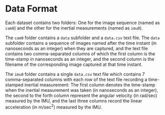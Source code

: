 # Data Format

Each dataset contains two folders: One for the image sequence (named as `cam0`) and the other for the inertial measurements (named as `imu0`).

The `cam0` folder contains a `data` subfolder and a `data.csv` text file. The `data` subfolder contains a sequence of images named after the time instant (in nanoseconds as an integer) when they are captured, and the text file contains two comma-separated columns of which the first column is the time-stamp in nanoseconds as an integer, and the second column is the filename of the corresponding image captured at that time instant.


The `imu0` folder contains a single `data.csv` text file which contains 7 comma-separated columns with each row of the text file recording a time-stamped inertial measurement: The first column denotes the time-stamp when the inertial measurement was taken (in nanoseconds as an integer), the second to the forth column represent the angular velocity (in rad/sec) measured by the IMU, and the last three columns record the linear acceleration (in m/sec<sup>2</sup>) measured by the IMU.
